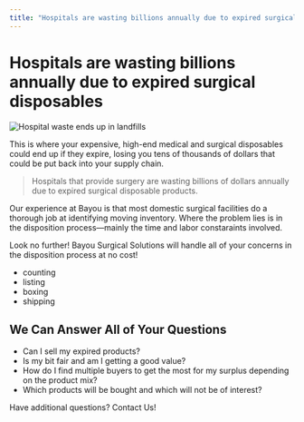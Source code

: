 ```yaml
---
title: "Hospitals are wasting billions annually due to expired surgical disposables"
---
```


# Hospitals are wasting billions annually due to expired surgical disposables

<img class="right" src="http://wastebusters.com.pk/wp-content/uploads/2016/12/hospital-waste2-1.jpg" alt="Hospital waste ends up in landfills" />

This is where your expensive, high-end medical and surgical disposables could end up if they expire, losing you tens of thousands of dollars that could be put back into your supply chain.

> Hospitals that provide surgery are wasting billions of dollars annually due to expired surgical disposable products.

Our experience at Bayou is that most domestic surgical facilities do a thorough job at identifying moving inventory. Where the problem lies is in the disposition process—mainly the time and labor constaraints involved.

Look no further! Bayou Surgical Solutions will handle all of your concerns in the disposition process at no cost!

- counting
- listing
- boxing
- shipping

## We Can Answer All of Your Questions

- Can I sell my expired products?
- Is my bit fair and am I getting a good value?
- How do I find multiple buyers to get the most for my surplus depending on the product mix?
- Which products will be bought and which will not be of interest?

Have additional questions? Contact Us!
